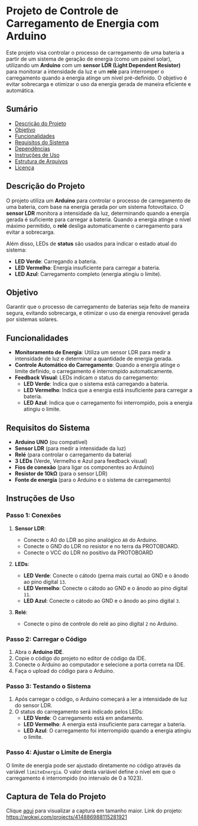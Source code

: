 # Projeto de Controle de Carregamento de Energia com Arduino

Este projeto visa controlar o processo de carregamento de uma bateria a partir de um sistema de geração de energia (como um painel solar), utilizando um **Arduino** com um **sensor LDR (Light Dependent Resistor)** para monitorar a intensidade da luz e um **relé** para interromper o carregamento quando a energia atinge um nível pré-definido. O objetivo é evitar sobrecarga e otimizar o uso da energia gerada de maneira eficiente e automática.

## Sumário

- [Descrição do Projeto](#descrição-do-projeto)
- [Objetivo](#objetivo)
- [Funcionalidades](#funcionalidades)
- [Requisitos do Sistema](#requisitos-do-sistema)
- [Dependências](#dependências)
- [Instruções de Uso](#instruções-de-uso)
- [Estrutura de Arquivos](#estrutura-de-arquivos)
- [Licença](#licença)

## Descrição do Projeto

O projeto utiliza um **Arduino** para controlar o processo de carregamento de uma bateria, com base na energia gerada por um sistema fotovoltaico. O **sensor LDR** monitora a intensidade da luz, determinando quando a energia gerada é suficiente para carregar a bateria. Quando a energia atinge o nível máximo permitido, o **relé** desliga automaticamente o carregamento para evitar a sobrecarga.

Além disso, LEDs de **status** são usados para indicar o estado atual do sistema:
- **LED Verde**: Carregando a bateria.
- **LED Vermelho**: Energia insuficiente para carregar a bateria.
- **LED Azul**: Carregamento completo (energia atingiu o limite).

## Objetivo

Garantir que o processo de carregamento de baterias seja feito de maneira segura, evitando sobrecarga, e otimizar o uso da energia renovável gerada por sistemas solares.

## Funcionalidades

- **Monitoramento de Energia**: Utiliza um sensor LDR para medir a intensidade de luz e determinar a quantidade de energia gerada.
- **Controle Automático do Carregamento**: Quando a energia atinge o limite definido, o carregamento é interrompido automaticamente.
- **Feedback Visual**: LEDs indicam o status do carregamento:
  - **LED Verde**: Indica que o sistema está carregando a bateria.
  - **LED Vermelho**: Indica que a energia está insuficiente para carregar a bateria.
  - **LED Azul**: Indica que o carregamento foi interrompido, pois a energia atingiu o limite.

## Requisitos do Sistema

- **Arduino UNO** (ou compatível)
- **Sensor LDR** (para medir a intensidade da luz)
- **Relé** (para controlar o carregamento da bateria)
- **3 LEDs** (Verde, Vermelho e Azul para feedback visual)
- **Fios de conexão** (para ligar os componentes ao Arduino)
- **Resistor de 10kΩ** (para o sensor LDR)
- **Fonte de energia** (para o Arduino e o sistema de carregamento)

## Instruções de Uso

### Passo 1: Conexões

1. **Sensor LDR**:
   - Conecte o A0 do LDR ao pino analógico `A0` do Arduino.
   - Conecte o GND do LDR no resistor e no terra da PROTOBOARD.
   - Conecte o VCC do LDR no positivo da PROTOBOARD
2. **LEDs**:
   - **LED Verde**: Conecte o cátodo (perna mais curta) ao GND e o ânodo ao pino digital `13`.
   - **LED Vermelho**: Conecte o cátodo ao GND e o ânodo ao pino digital `11`.
   - **LED Azul**: Conecte o cátodo ao GND e o ânodo ao pino digital `3`.

3. **Relé**:
   - Conecte o pino de controle do relé ao pino digital `2` no Arduino.

### Passo 2: Carregar o Código

1. Abra o **Arduino IDE**.
2. Copie o código do projeto no editor de código da IDE.
3. Conecte o Arduino ao computador e selecione a porta correta na IDE.
4. Faça o upload do código para o Arduino.

### Passo 3: Testando o Sistema

1. Após carregar o código, o Arduino começará a ler a intensidade de luz do sensor LDR.
2. O status do carregamento será indicado pelos LEDs:
   - **LED Verde**: O carregamento está em andamento.
   - **LED Vermelho**: A energia está insuficiente para carregar a bateria.
   - **LED Azul**: O carregamento foi interrompido quando a energia atingiu o limite.

### Passo 4: Ajustar o Limite de Energia

O limite de energia pode ser ajustado diretamente no código através da variável `limiteEnergia`. O valor desta variável define o nível em que o carregamento é interrompido (no intervalo de 0 a 1023).



## Captura de Tela do Projeto

Clique [aqui](image/Captura%20de%20tela%202024-11-20%20232546.png) para visualizar a captura em tamanho maior.
Link do projeto: https://wokwi.com/projects/414886988115281921
